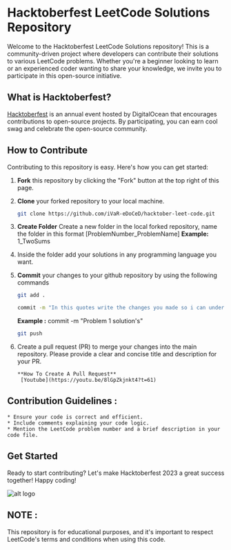 # Hacktoberfest LeetCode Solutions Repository

Welcome to the Hacktoberfest LeetCode Solutions repository! This is a community-driven project where developers can contribute their solutions to various LeetCode problems. Whether you're a beginner looking to learn or an experienced coder wanting to share your knowledge, we invite you to participate in this open-source initiative.

## What is Hacktoberfest?

[Hacktoberfest](https://hacktoberfest.digitalocean.com/) is an annual event hosted by DigitalOcean that encourages contributions to open-source projects. By participating, you can earn cool swag and celebrate the open-source community.

## How to Contribute

Contributing to this repository is easy. Here's how you can get started:

1. **Fork** this repository by clicking the "Fork" button at the top right of this page.

2. **Clone** your forked repository to your local machine.

   ```bash
   git clone https://github.com/iVaR-eDoCeD/hacktober-leet-code.git
3. **Create Folder** Create a new folder in the local forked repository, name the folder in this format [ProblemNumber_ProblemName]
   **Example:** 1_TwoSums
4. Inside the folder add your solutions in any programming language you want.
5. **Commit** your changes to your github repository by using the following commands
   ```bash
   git add .
   ```
   ```bash
   commit -m "In this quotes write the changes you made so i can understand your contribution"
   ```
   **Example :** commit -m "Problem 1 solution's"
   ```bash
   git push
7. Create a pull request (PR) to merge your changes into the main repository. Please provide a clear and concise title and description for your PR.
   ~~~
   **How To Create A Pull Request**
    [Youtube](https://youtu.be/8lGpZkjnkt4?t=61)
   ~~~
## Contribution Guidelines :
   ~~~
   * Ensure your code is correct and efficient.
   * Include comments explaining your code logic.
   * Mention the LeetCode problem number and a brief description in your code file.
   ~~~
   
## Get Started
Ready to start contributing? Let's make Hacktoberfest 2023 a great success together! Happy coding!

![alt logo](https://github.com/iVaR-eDoCeD/hacktober-leet-code/blob/main/cover.jpg)
## NOTE :
This repository is for educational purposes, and it's important to respect LeetCode's terms and conditions when using this code.


